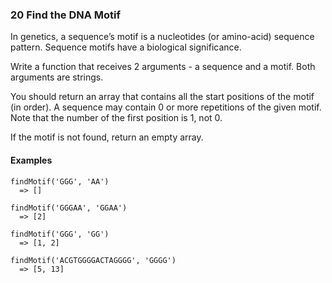 ### 20 Find the DNA Motif

In genetics, a sequence’s motif is a nucleotides (or amino-acid) sequence pattern. Sequence motifs have a biological significance.

Write a function that receives 2 arguments - a sequence and a motif. Both arguments are strings.

You should return an array that contains all the start positions of the motif (in order). A sequence may contain 0 or more repetitions of the given motif. Note that the number of the first position is 1, not 0.

If the motif is not found, return an empty array.

#### Examples

```
findMotif('GGG', 'AA')
  => []
```

```
findMotif('GGGAA', 'GGAA')
  => [2]
```

```
findMotif('GGG', 'GG')
  => [1, 2]
```

```
findMotif('ACGTGGGGACTAGGGG', 'GGGG')
  => [5, 13]
```

